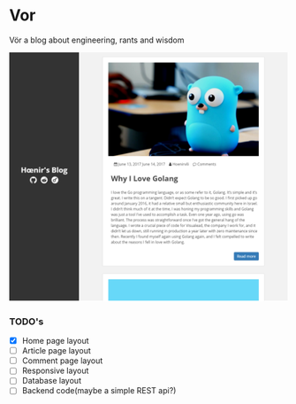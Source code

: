 # Vor

 Vör a blog about engineering, rants and wisdom

![hoenir-blog](doc/headlineblog.png)

### TODO's

- [x] Home page layout
- [ ] Article page layout
- [ ] Comment page layout
- [ ] Responsive layout
- [ ] Database layout
- [ ] Backend code(maybe a simple REST api?)